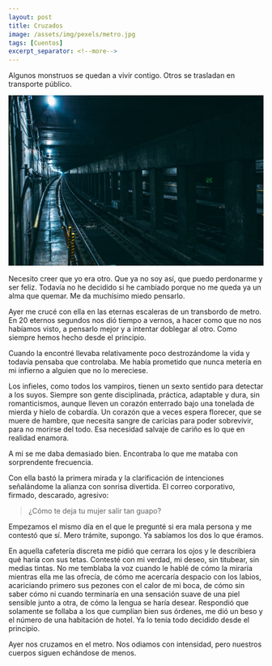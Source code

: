 ```yaml
---
layout: post
title: Cruzados
image: /assets/img/pexels/metro.jpg
tags: [Cuentos]
excerpt_separator: <!--more-->
---
```


Algunos monstruos se quedan a vivir contigo. Otros se trasladan en transporte público.

<!--more-->

[![metro](/assets/img/pexels/metro.jpg)](/assets/img/pexels/metro.jpg)

Necesito creer que yo era otro. Que ya no soy así, que puedo perdonarme y ser feliz. Todavía no he decidido si he cambiado porque no me queda ya un alma que quemar. Me da muchísimo miedo pensarlo.

Ayer me crucé con ella en las eternas escaleras de un transbordo de metro. En 20 eternos segundos nos dió tiempo a vernos, a hacer como que no nos habíamos visto, a pensarlo mejor y a intentar doblegar al otro. Como siempre hemos hecho desde el principio.

Cuando la encontré llevaba relativamente poco destrozándome la vida y todavía pensaba que controlaba. Me había prometido que nunca metería en mi infierno a alguien que no lo mereciese.

Los infieles, como todos los vampiros, tienen un sexto sentido para detectar a los suyos. Siempre son gente disciplinada, práctica, adaptable y dura, sin romanticismos, aunque lleven un corazón enterrado bajo una tonelada de mierda y hielo de cobardía. Un corazón que a veces espera florecer, que se muere de hambre, que necesita sangre de caricias para poder sobrevivir, para no morirse del todo. Esa necesidad salvaje de cariño es lo que en realidad enamora. 

A mi se me daba demasiado bien. Encontraba lo que me mataba con sorprendente frecuencia.

Con ella bastó la primera mirada y la clarificación de intenciones señalándome la alianza con sonrisa divertida. El correo corporativo, firmado, descarado, agresivo:

> ¿Cómo te deja tu mujer salir tan guapo?

Empezamos el mismo día en el que le pregunté si era mala persona y me contestó que sí. Mero trámite, supongo. Ya sabíamos los dos lo que éramos.

En aquella cafetería discreta me pidió que cerrara los ojos y le describiera qué haría con sus tetas. Contesté con mi verdad, mi deseo, sin titubear, sin medias tintas. No me temblaba la voz cuando le hablé de cómo la miraría mientras ella me las ofrecía, de cómo me acercaría despacio con los labios, acariciando primero sus pezones con el calor de mi boca, de cómo sin saber cómo ni cuando terminaría en una sensación suave de una piel sensible junto a otra, de cómo la lengua se haría desear. Respondió que solamente se follaba a los que cumplían bien sus órdenes, me dió un beso y el número de una habitación de hotel. Ya lo tenía todo decidido desde el principio.

Ayer nos cruzamos en el metro. Nos odiamos con intensidad, pero nuestros cuerpos siguen echándose de menos.
